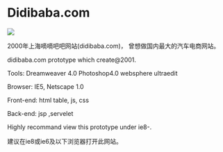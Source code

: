 Didibaba.com
============

<img src="https://user-images.githubusercontent.com/1016365/34124854-48fafa06-e3e9-11e7-8c04-251055feebee.png" />

2000年上海嘀嘀吧吧网站(didibaba.com)， 曾想做国内最大的汽车电商网站。

didibaba.com prototype which create@2001.

Tools: Dreamweaver 4.0 Photoshop4.0 websphere ultraedit

Browser: IE5, Netscape 1.0

Front-end: html table, js, css

Back-end: jsp ,servelet

Highly recommand view this prototype under ie8-.

建议在ie8或ie6及以下浏览器打开此网站。
